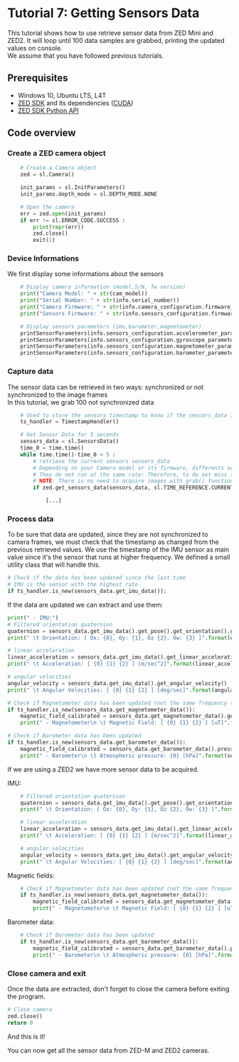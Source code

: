 # Tutorial 7: Getting Sensors Data

This tutorial shows how to use retrieve sensor data from ZED Mini and ZED2. It will loop until 100 data samples are grabbed, printing the updated values on console.<br/>
We assume that you have followed previous tutorials.

## Prerequisites

- Windows 10, Ubuntu LTS, L4T
- [ZED SDK](https://www.stereolabs.com/developers/) and its dependencies ([CUDA](https://developer.nvidia.com/cuda-downloads))
- [ZED SDK Python API](https://www.stereolabs.com/docs/app-development/python/install/)

## Code overview

### Create a ZED camera object

```python
    # Create a Camera object
    zed = sl.Camera()

    init_params = sl.InitParameters()
    init_params.depth_mode = sl.DEPTH_MODE.NONE

    # Open the camera
    err = zed.open(init_params)
    if err != sl.ERROR_CODE.SUCCESS :
        print(repr(err))
        zed.close()
        exit(1)
```

### Device Informations

We first display some informations about the sensors

```python
    # Display camera information (model,S/N, fw version)
    print("Camera Model: " + str(cam_model))
    print("Serial Number: " + str(info.serial_number))
    print("Camera Firmware: " + str(info.camera_configuration.firmware_version))
    print("Sensors Firmware: " + str(info.sensors_configuration.firmware_version))

    # Display sensors parameters (imu,barometer,magnetometer)
    printSensorParameters(info.sensors_configuration.accelerometer_parameters) # accelerometer configuration
    printSensorParameters(info.sensors_configuration.gyroscope_parameters) # gyroscope configuration
    printSensorParameters(info.sensors_configuration.magnetometer_parameters) # magnetometer configuration
    printSensorParameters(info.sensors_configuration.barometer_parameters) # barometer configuration
```

### Capture data

The sensor data can be retrieved in two ways: synchronized or not synchronized to the image frames<br/>
In this tutorial, we grab 100 not synchronized data

```python
    # Used to store the sensors timestamp to know if the sensors_data is a new one or not
    ts_handler = TimestampHandler()

    # Get Sensor Data for 5 seconds
    sensors_data = sl.SensorsData()
    time_0 = time.time() 
    while time.time()-time_0 < 5 :
        # retrieve the current sensors sensors_data
        # Depending on your Camera model or its firmware, differents sensors are presents.
        # They do not run at the same rate: Therefore, to do not miss samples we iterate as fast as we can and compare timestamp to know when a sensors_data is a new one
        # NOTE: There is no need to acquire images with grab() function. Sensors sensors_data are running in a separated internal capture thread.
        if zed.get_sensors_data(sensors_data, sl.TIME_REFERENCE.CURRENT) == sl.ERROR_CODE.SUCCESS :

            [...]
```

### Process data

To be sure that data are updated, since they are not synchronized to camera frames, we must check that the
timestamp as changed from the previous retrieved values. We use the timestamp of the IMU sensor as main value
since it's the sensor that runs at higher frequency. We defined a small utility class that will handle this. <br/>

```python
# Check if the data has been updated since the last time
# IMU is the sensor with the highest rate
if ts_handler.is_new(sensors_data.get_imu_data()):
```

If the data are updated we can extract and use them:

```python
print(" - IMU:")
# Filtered orientation quaternion
quaternion = sensors_data.get_imu_data().get_pose().get_orientation().get()
print(" \t Orientation: [ Ox: {0}, Oy: {1}, Oz {2}, Ow: {3} ]".format(quaternion[0], quaternion[1], quaternion[2], quaternion[3]))

# linear acceleration
linear_acceleration = sensors_data.get_imu_data().get_linear_acceleration()
print(" \t Acceleration: [ {0} {1} {2} ] [m/sec^2]".format(linear_acceleration[0], linear_acceleration[1], linear_acceleration[2]))

# angular velocities
angular_velocity = sensors_data.get_imu_data().get_angular_velocity()
print(" \t Angular Velocities: [ {0} {1} {2} ] [deg/sec]".format(angular_velocity[0], angular_velocity[1], angular_velocity[2]))

# Check if Magnetometer data has been updated (not the same frequency than IMU)
if ts_handler.is_new(sensors_data.get_magnetometer_data()):
    magnetic_field_calibrated = sensors_data.get_magnetometer_data().get_magnetic_field_calibrated()
    print(" - Magnetometer\n \t Magnetic Field: [ {0} {1} {2} ] [uT]".format(magnetic_field_calibrated[0], magnetic_field_calibrated[1], magnetic_field_calibrated[2]))

# Check if Barometer data has been updated
if ts_handler.is_new(sensors_data.get_barometer_data()):
    magnetic_field_calibrated = sensors_data.get_barometer_data().pressure
    print(" - Barometer\n \t Atmospheric pressure: {0} [hPa]".format(sensors_data.get_barometer_data().pressure))
```

If we are using a ZED2 we have more sensor data to be acquired.

IMU:

```python
    # Filtered orientation quaternion
    quaternion = sensors_data.get_imu_data().get_pose().get_orientation().get()
    print(" \t Orientation: [ Ox: {0}, Oy: {1}, Oz {2}, Ow: {3} ]".format(quaternion[0], quaternion[1], quaternion[2], quaternion[3]))

    # linear acceleration
    linear_acceleration = sensors_data.get_imu_data().get_linear_acceleration()
    print(" \t Acceleration: [ {0} {1} {2} ] [m/sec^2]".format(linear_acceleration[0], linear_acceleration[1], linear_acceleration[2]))

    # angular velocities
    angular_velocity = sensors_data.get_imu_data().get_angular_velocity()
    print(" \t Angular Velocities: [ {0} {1} {2} ] [deg/sec]".format(angular_velocity[0], angular_velocity[1], angular_velocity[2]))
```

Magnetic fields:

```python
    # Check if Magnetometer data has been updated (not the same frequency than IMU)
    if ts_handler.is_new(sensors_data.get_magnetometer_data()):
        magnetic_field_calibrated = sensors_data.get_magnetometer_data().get_magnetic_field_calibrated()
        print(" - Magnetometer\n \t Magnetic Field: [ {0} {1} {2} ] [uT]".format(magnetic_field_calibrated[0], magnetic_field_calibrated[1], magnetic_field_calibrated[2]))
```

Barometer data:

```python
    # Check if Barometer data has been updated 
    if ts_handler.is_new(sensors_data.get_barometer_data()):
        magnetic_field_calibrated = sensors_data.get_barometer_data().pressure
        print(" - Barometer\n \t Atmospheric pressure: {0} [hPa]".format(sensors_data.get_barometer_data().pressure))
```

### Close camera and exit

Once the data are extracted, don't forget to close the camera before exiting the program.<br/>

```python
# Close camera
zed.close()
return 0
```

And this is it!<br/>

You can now get all the sensor data from ZED-M and ZED2 cameras.

